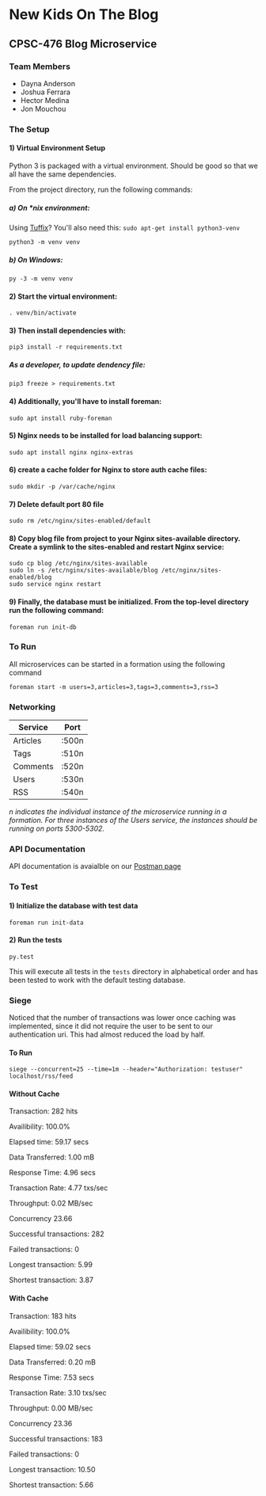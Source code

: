 # New Kids On The Blog

## CPSC-476 Blog Microservice

### Team Members

* Dayna Anderson
* Joshua Ferrara
* Hector Medina
* Jon Mouchou

### The Setup

#### 1) Virtual Environment Setup

Python 3 is packaged with a virtual environment. Should be good so that we all have the same dependencies.

From the project directory, run the following commands:

##### a) On *nix environment:

Using [Tuffix](https://github.com/kevinwortman/tuffix)? You'll also need this: `sudo apt-get install python3-venv`

`python3 -m venv venv`

##### b) On Windows:

`py -3 -m venv venv`

#### 2) Start the virtual environment:

`. venv/bin/activate`

#### 3) Then install dependencies with:

`pip3 install -r requirements.txt`

##### As a developer, to update dendency file:

`pip3 freeze > requirements.txt`

#### 4) Additionally, you'll have to install foreman:

`sudo apt install ruby-foreman`

#### 5) Nginx needs to be installed for load balancing support:

`sudo apt install nginx nginx-extras`

#### 6) create a cache folder for Nginx to store auth cache files:

`sudo mkdir -p /var/cache/nginx`

#### 7) Delete default port 80 file

`sudo rm /etc/nginx/sites-enabled/default`

#### 8) Copy blog file from project to your Nginx sites-available directory. Create a symlink to the sites-enabled and restart Nginx service:

`sudo cp blog /etc/nginx/sites-available`<br />
`sudo ln -s /etc/nginx/sites-available/blog /etc/nginx/sites-enabled/blog`<br />
`sudo service nginx restart`

#### 9) Finally, the database must be initialized. From the top-level directory run the following command:

`foreman run init-db`

### To Run

All microservices can be started in a formation using the following command

`foreman start -m users=3,articles=3,tags=3,comments=3,rss=3`

### Networking
| Service  | Port  |
|----------|-------|
| Articles | :500n |
| Tags     | :510n |
| Comments | :520n |
| Users    | :530n |
| RSS	   | :540n |

*n indicates the individual instance of the microservice running in a formation. For three instances of the Users service, the instances should be running on ports 5300-5302.*

### API Documentation

API documentation is avaialble on our [Postman page](https://documenter.getpostman.com/view/262836/S11PpFTY)

### To Test

#### 1) Initialize the database with test data

`foreman run init-data`

#### 2) Run the tests

`py.test`

This will execute all tests in the `tests` directory in alphabetical order and has been tested to work with the default testing database.


### Siege
Noticed that the number of transactions was lower once caching was implemented, since it did not require the user to be sent to our authentication uri.
This had almost reduced the load by half.

#### To Run

`siege --concurrent=25 --time=1m --header="Authorization: testuser" localhost/rss/feed`

#### Without Cache
Transaction: 282 hits

Availibility: 100.0%

Elapsed time: 59.17 secs

Data Transferred: 1.00 mB

Response Time: 4.96 secs

Transaction Rate: 4.77 txs/sec

Throughput: 0.02 MB/sec

Concurrency 23.66

Successful transactions: 282

Failed transactions: 0

Longest transaction: 5.99

Shortest transaction: 3.87

#### With Cache
Transaction: 183 hits

Availibility: 100.0%

Elapsed time: 59.02 secs

Data Transferred: 0.20 mB

Response Time: 7.53 secs

Transaction Rate: 3.10 txs/sec

Throughput: 0.00 MB/sec

Concurrency 23.36

Successful transactions: 183

Failed transactions: 0

Longest transaction: 10.50

Shortest transaction: 5.66